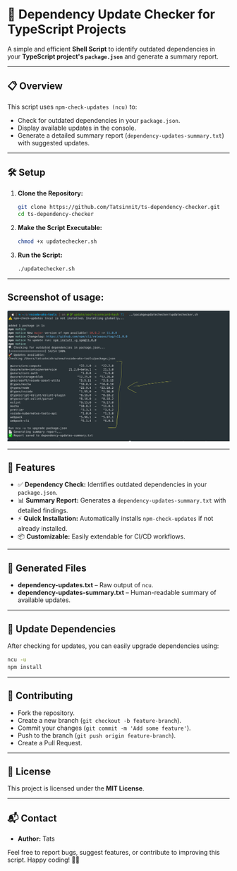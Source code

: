 # 🚀 **Dependency Update Checker for TypeScript Projects**

A simple and efficient **Shell Script** to identify outdated dependencies in your **TypeScript project's `package.json`** and generate a summary report.

---

## 📋 **Overview**

This script uses `npm-check-updates (ncu)` to:

- Check for outdated dependencies in your `package.json`.  
- Display available updates in the console.  
- Generate a detailed summary report (`dependency-updates-summary.txt`) with suggested updates.

---

## 🛠️ **Setup**

1. **Clone the Repository:**
   ```bash
   git clone https://github.com/Tatsinnit/ts-dependency-checker.git
   cd ts-dependency-checker
   ```

2. **Make the Script Executable:**
   ```bash
   chmod +x updatechecker.sh
   ```

3. **Run the Script:**
   ```bash
   ./updatechecker.sh
   ```

---

## Screenshot of usage:

![](./resources/screenshot.png)

---

## 🔑 **Features**

- ✅ **Dependency Check:** Identifies outdated dependencies in your `package.json`.  
- 📊 **Summary Report:** Generates a `dependency-updates-summary.txt` with detailed findings.  
- ⚡ **Quick Installation:** Automatically installs `npm-check-updates` if not already installed.  
- 📦 **Customizable:** Easily extendable for CI/CD workflows.

---

## 📄 **Generated Files**

- **dependency-updates.txt** – Raw output of `ncu`.  
- **dependency-updates-summary.txt** – Human-readable summary of available updates.

---

## 🚀 **Update Dependencies**

After checking for updates, you can easily upgrade dependencies using:
```bash
ncu -u
npm install
```

---

## 🤝 **Contributing**

- Fork the repository.  
- Create a new branch (`git checkout -b feature-branch`).  
- Commit your changes (`git commit -m 'Add some feature'`).  
- Push to the branch (`git push origin feature-branch`).  
- Create a Pull Request.

---

## 📝 **License**

This project is licensed under the **MIT License**.

---

## 📬 **Contact**

- **Author:** Tats

Feel free to report bugs, suggest features, or contribute to improving this script. Happy coding! 🚀✨
